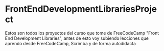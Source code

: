 # FrontEndDevelopmentLibrariesProject
Estos son todos los proyectos del curso que tome de FreeCodeCamp "Front End Development Libraries", antes de esto voy subiendo lecciones que aprendo desde FreeCodeCamp, Scrimba y de forma autodidacta

